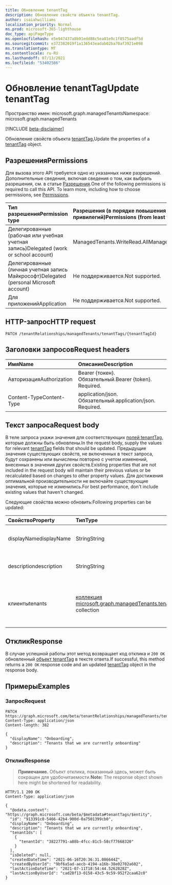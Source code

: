 ```yaml
---
title: Обновление tenantTag
description: Обновление свойств объекта tenantTag.
author: isaiahwilliams
localization_priority: Normal
ms.prod: microsoft-365-lighthouse
doc_type: apiPageType
ms.openlocfilehash: e5e947437a8b91edd88c5ea81e9c1f8575aadf5d
ms.sourcegitcommit: e372382019f1a136543eadab02ba70af3921e098
ms.translationtype: MT
ms.contentlocale: ru-RU
ms.lasthandoff: 07/13/2021
ms.locfileid: "53402586"
---
```

# <a name="update-tenanttag"></a><span data-ttu-id="97a25-103">Обновление tenantTag</span><span class="sxs-lookup"><span data-stu-id="97a25-103">Update tenantTag</span></span>
<span data-ttu-id="97a25-104">Пространство имен: microsoft.graph.managedTenants</span><span class="sxs-lookup"><span data-stu-id="97a25-104">Namespace: microsoft.graph.managedTenants</span></span>

[!INCLUDE [beta-disclaimer](../../includes/beta-disclaimer.md)]

<span data-ttu-id="97a25-105">Обновление свойств объекта [tenantTag.](../resources/managedtenants-tenanttag.md)</span><span class="sxs-lookup"><span data-stu-id="97a25-105">Update the properties of a [tenantTag](../resources/managedtenants-tenanttag.md) object.</span></span>

## <a name="permissions"></a><span data-ttu-id="97a25-106">Разрешения</span><span class="sxs-lookup"><span data-stu-id="97a25-106">Permissions</span></span>
<span data-ttu-id="97a25-p101">Для вызова этого API требуется одно из указанных ниже разрешений. Дополнительные сведения, включая сведения о том, как выбрать разрешения, см. в статье [Разрешения](/graph/permissions-reference).</span><span class="sxs-lookup"><span data-stu-id="97a25-p101">One of the following permissions is required to call this API. To learn more, including how to choose permissions, see [Permissions](/graph/permissions-reference).</span></span>

|<span data-ttu-id="97a25-109">Тип разрешения</span><span class="sxs-lookup"><span data-stu-id="97a25-109">Permission type</span></span>|<span data-ttu-id="97a25-110">Разрешения (в порядке повышения привилегий)</span><span class="sxs-lookup"><span data-stu-id="97a25-110">Permissions (from least to most privileged)</span></span>|
|:---|:---|
|<span data-ttu-id="97a25-111">Делегированные (рабочая или учебная учетная запись)</span><span class="sxs-lookup"><span data-stu-id="97a25-111">Delegated (work or school account)</span></span>|<span data-ttu-id="97a25-112">ManagedTenants.WriteRead.All</span><span class="sxs-lookup"><span data-stu-id="97a25-112">ManagedTenants.WriteRead.All</span></span>|
|<span data-ttu-id="97a25-113">Делегированные (личная учетная запись Майкрософт)</span><span class="sxs-lookup"><span data-stu-id="97a25-113">Delegated (personal Microsoft account)</span></span>|<span data-ttu-id="97a25-114">Не поддерживается.</span><span class="sxs-lookup"><span data-stu-id="97a25-114">Not supported.</span></span>|
|<span data-ttu-id="97a25-115">Для приложений</span><span class="sxs-lookup"><span data-stu-id="97a25-115">Application</span></span>|<span data-ttu-id="97a25-116">Не поддерживается.</span><span class="sxs-lookup"><span data-stu-id="97a25-116">Not supported.</span></span>|

## <a name="http-request"></a><span data-ttu-id="97a25-117">HTTP-запрос</span><span class="sxs-lookup"><span data-stu-id="97a25-117">HTTP request</span></span>

<!-- {
  "blockType": "ignored"
}
-->
``` http
PATCH /tenantRelationships/managedTenants/tenantTags/{tenantTagId}
```

## <a name="request-headers"></a><span data-ttu-id="97a25-118">Заголовки запросов</span><span class="sxs-lookup"><span data-stu-id="97a25-118">Request headers</span></span>
|<span data-ttu-id="97a25-119">Имя</span><span class="sxs-lookup"><span data-stu-id="97a25-119">Name</span></span>|<span data-ttu-id="97a25-120">Описание</span><span class="sxs-lookup"><span data-stu-id="97a25-120">Description</span></span>|
|:---|:---|
|<span data-ttu-id="97a25-121">Авторизация</span><span class="sxs-lookup"><span data-stu-id="97a25-121">Authorization</span></span>|<span data-ttu-id="97a25-p102">Bearer {токен}. Обязательный.</span><span class="sxs-lookup"><span data-stu-id="97a25-p102">Bearer {token}. Required.</span></span>|
|<span data-ttu-id="97a25-124">Content-Type</span><span class="sxs-lookup"><span data-stu-id="97a25-124">Content-Type</span></span>|<span data-ttu-id="97a25-p103">application/json. Обязательный.</span><span class="sxs-lookup"><span data-stu-id="97a25-p103">application/json. Required.</span></span>|

## <a name="request-body"></a><span data-ttu-id="97a25-127">Текст запроса</span><span class="sxs-lookup"><span data-stu-id="97a25-127">Request body</span></span>
<span data-ttu-id="97a25-128">В теле запроса укажи значения для соответствующих [полей tenantTag,](../resources/managedtenants-tenanttag.md) которые должны быть обновлены.</span><span class="sxs-lookup"><span data-stu-id="97a25-128">In the request body, supply the values for relevant [tenantTag](../resources/managedtenants-tenanttag.md) fields that should be updated.</span></span> <span data-ttu-id="97a25-129">Предыдущие значения существующих свойств, не включенных в текст запроса, будут сохранены или вычислены повторно с учетом изменений, внесенных в значения других свойств.</span><span class="sxs-lookup"><span data-stu-id="97a25-129">Existing properties that are not included in the request body will maintain their previous values or be recalculated based on changes to other property values.</span></span> <span data-ttu-id="97a25-130">Для достижения оптимальной производительности не включайте существующие значения, которые не изменились.</span><span class="sxs-lookup"><span data-stu-id="97a25-130">For best performance, don't include existing values that haven't changed.</span></span>

<span data-ttu-id="97a25-131">Следующие свойства можно обновить:</span><span class="sxs-lookup"><span data-stu-id="97a25-131">Following properties can be updated:</span></span>

| <span data-ttu-id="97a25-132">Свойство</span><span class="sxs-lookup"><span data-stu-id="97a25-132">Property</span></span>     | <span data-ttu-id="97a25-133">Тип</span><span class="sxs-lookup"><span data-stu-id="97a25-133">Type</span></span>        | <span data-ttu-id="97a25-134">Описание</span><span class="sxs-lookup"><span data-stu-id="97a25-134">Description</span></span> |
|:-------------|:------------|:------------|
|<span data-ttu-id="97a25-135">displayName</span><span class="sxs-lookup"><span data-stu-id="97a25-135">displayName</span></span>|<span data-ttu-id="97a25-136">String</span><span class="sxs-lookup"><span data-stu-id="97a25-136">String</span></span>|<span data-ttu-id="97a25-137">Имя отображения тега клиента.</span><span class="sxs-lookup"><span data-stu-id="97a25-137">The display name for the tenant tag.</span></span>|
|<span data-ttu-id="97a25-138">description</span><span class="sxs-lookup"><span data-stu-id="97a25-138">description</span></span>|<span data-ttu-id="97a25-139">String</span><span class="sxs-lookup"><span data-stu-id="97a25-139">String</span></span>|<span data-ttu-id="97a25-140">Описание тега клиента.</span><span class="sxs-lookup"><span data-stu-id="97a25-140">The description for the tenant tag.</span></span>|
|<span data-ttu-id="97a25-141">клиенты</span><span class="sxs-lookup"><span data-stu-id="97a25-141">tenants</span></span>|<span data-ttu-id="97a25-142">[коллекция microsoft.graph.managedTenants.tenantInfo](../resources/managedtenants-tenantinfo.md)</span><span class="sxs-lookup"><span data-stu-id="97a25-142">[microsoft.graph.managedTenants.tenantInfo](../resources/managedtenants-tenantinfo.md) collection</span></span>|<span data-ttu-id="97a25-143">Коллекция управляемых клиентов, связанных с тегом клиента.</span><span class="sxs-lookup"><span data-stu-id="97a25-143">The collection of managed tenants associated with the tenant tag.</span></span>|

## <a name="response"></a><span data-ttu-id="97a25-144">Отклик</span><span class="sxs-lookup"><span data-stu-id="97a25-144">Response</span></span>

<span data-ttu-id="97a25-145">В случае успешной работы этот метод возвращает код отклика и `200 OK` обновленный [объект tenantTag](../resources/managedtenants-tenanttag.md) в тексте ответа.</span><span class="sxs-lookup"><span data-stu-id="97a25-145">If successful, this method returns a `200 OK` response code and an updated [tenantTag](../resources/managedtenants-tenanttag.md) object in the response body.</span></span>

## <a name="examples"></a><span data-ttu-id="97a25-146">Примеры</span><span class="sxs-lookup"><span data-stu-id="97a25-146">Examples</span></span>

### <a name="request"></a><span data-ttu-id="97a25-147">Запрос</span><span class="sxs-lookup"><span data-stu-id="97a25-147">Request</span></span>
<!-- {
  "blockType": "request",
  "name": "update_tenanttag"
}
-->
``` http
PATCH https://graph.microsoft.com/beta/tenantRelationships/managedTenants/tenantTags/{tenantTagId}
Content-Type: application/json
Content-length: 382

{
  "displayName": "Onboarding",
  "description": "Tenants that we are currently onboarding"
}
```

### <a name="response"></a><span data-ttu-id="97a25-148">Отклик</span><span class="sxs-lookup"><span data-stu-id="97a25-148">Response</span></span>
><span data-ttu-id="97a25-149">**Примечание.** Объект отклика, показанный здесь, может быть сокращен для удобочитаемости.</span><span class="sxs-lookup"><span data-stu-id="97a25-149">**Note:** The response object shown here might be shortened for readability.</span></span>
<!-- {
  "blockType": "response",
  "truncated": true,
  "@odata.type": "microsoft.graph.managedTenants.tenantTag"
}
-->
``` http
HTTP/1.1 200 OK
Content-Type: application/json

{
  "@odata.context": "https://graph.microsoft.com/beta/$metadata#tenantTags/$entity",
  "id": "913391c0-5466-42b4-900d-0a7501399cb0",
  "displayName": "Onboarding",
  "description": "Tenants that we are currently onboarding",
  "tenantIds": [
    {
      "tenantId": "38227791-a88b-4fcc-81c5-58cf77668320"
    }
  ],
  "isDeleted": null,
  "createdDateTime": "2021-06-16T20:36:31.086644Z",
  "createdByUserId": "9bf6a5ad-aecb-4194-a16b-38e02702a602",
  "lastActionDateTime": "2021-07-11T18:54:44.5262828Z",
  "lastActionByUserId": "cad28f13-0158-43c5-9c59-952f2caa62c0"
}
```
